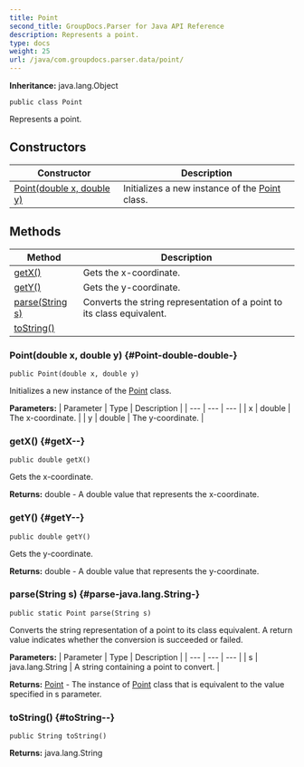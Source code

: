 ```yaml
---
title: Point
second_title: GroupDocs.Parser for Java API Reference
description: Represents a point.
type: docs
weight: 25
url: /java/com.groupdocs.parser.data/point/
---
```

**Inheritance:**
java.lang.Object
```
public class Point
```

Represents a point.
## Constructors

| Constructor | Description |
| --- | --- |
| [Point(double x, double y)](#Point-double-double-) | Initializes a new instance of the [Point](../../com.groupdocs.parser.data/point) class. |
## Methods

| Method | Description |
| --- | --- |
| [getX()](#getX--) | Gets the x-coordinate. |
| [getY()](#getY--) | Gets the y-coordinate. |
| [parse(String s)](#parse-java.lang.String-) | Converts the string representation of a point to its class equivalent. |
| [toString()](#toString--) |  |
### Point(double x, double y) {#Point-double-double-}
```
public Point(double x, double y)
```


Initializes a new instance of the [Point](../../com.groupdocs.parser.data/point) class.

**Parameters:**
| Parameter | Type | Description |
| --- | --- | --- |
| x | double | The x-coordinate. |
| y | double | The y-coordinate. |

### getX() {#getX--}
```
public double getX()
```


Gets the x-coordinate.

**Returns:**
double - A double value that represents the x-coordinate.
### getY() {#getY--}
```
public double getY()
```


Gets the y-coordinate.

**Returns:**
double - A double value that represents the y-coordinate.
### parse(String s) {#parse-java.lang.String-}
```
public static Point parse(String s)
```


Converts the string representation of a point to its class equivalent. A return value indicates whether the conversion is succeeded or failed.

**Parameters:**
| Parameter | Type | Description |
| --- | --- | --- |
| s | java.lang.String | A string containing a point to convert. |

**Returns:**
[Point](../../com.groupdocs.parser.data/point) - The instance of [Point](../../com.groupdocs.parser.data/point) class that is equivalent to the value specified in  s  parameter.
### toString() {#toString--}
```
public String toString()
```




**Returns:**
java.lang.String
